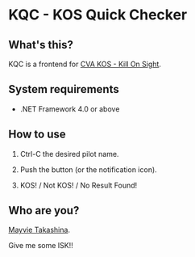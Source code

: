 # KQC - KOS Quick Checker

## What's this?

KQC is a frontend for [CVA KOS - Kill On Sight](http://kos.cva-eve.org/).

## System requirements

* .NET Framework 4.0 or above

## How to use

1. Ctrl-C the desired pilot name.

2. Push the button (or the notification icon).

3. KOS! / Not KOS! / No Result Found!

## Who are you?

[Mayvie Takashina](https://zkillboard.com/character/96773588/).

Give me some ISK!!
